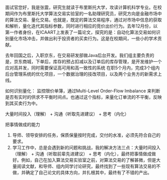 面试官您好，我是张震，研究生就读于布里斯托大学，攻读计算机科学专业。在校期间作为布里斯托大学算法交易实验室的一名助理研究员，研究方向是金融市场中的算法交易、量化交易。也就是，既定的算法交易程序，通过对市场中信息的获取和解析，量化迭代其指标参数，同时进行相应的竞价出价行为。去年12月份，以第一作者身份，在ICAART上发表了一篇论文，探究的是：自动化算法交易如何识别量化市场冲击，并做出利于投资者的买卖行为。这是在校期间，一些小的学术贡献。


去年回国之后，入职京东，在交易研发部做Java后台开发。我们组主要负责的是，京东商城，下单后，库存的预占扣减以及订单后的库存管理，是开发维护一个应对高并发，同时需要保证高可用和高一致性的系统
在职5个月内，完成3个组内后台管理系统的优化项目，一个数据治理的技改项目，以及两个业务方的新需求上线。

如何识别量化：
监控限价单簿，通过Multi-Level Order-Flow Imbalance 来判断是否有实时的供求不平衡时间点。也通过这个指标，来量化订单流的不平衡，反映到其买卖行为中。


大量时间投入（理解） + 沟通（听取先进建议） + 思考（内化）

把事情做成的能力

1. 导师、领导安排的任务，保质保量按时完成，交付的水准，必须先符合自己的要求。
2. 学习工作中，总是会遇到新的问题和挑战，我的解决方法三点：大量时间投入（理解） + 沟通（听取前辈先进建议） + 思考（内化），最终把事情做成做好。例如，自己在加入算法交易实验室之前，对算法交易的了解甚微，但是大量阅读文献，和导师、组内同学讨论研究，最终找到了一些现有算法交易的不做，并确定了自己论文的具体方向，并扎根其中，最终有了不错的产出。